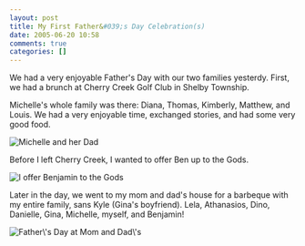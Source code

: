 ```yaml
---
layout: post
title: My First Father&#039;s Day Celebration(s)
date: 2005-06-20 10:58
comments: true
categories: []
---
```

We had a very enjoyable Father's Day with our two families yesterdy. First, we had a brunch at Cherry Creek Golf Club in Shelby Township.

Michelle's whole family was there: Diana, Thomas, Kimberly, Matthew, and Louis. We had a very enjoyable time, exchanged stories, and had some very good food.

<img class="photo" src="http://www.peterfilias.com/wordpress/wp-content/michelle_dad_ben_cherrycree.jpg" alt="Michelle and her Dad" />

Before I left Cherry Creek, I wanted to offer Ben up to the Gods.

<img class="photo" src="http://www.peterfilias.com/wordpress/wp-content/offer_to_the_gods.jpg" alt="I offer Benjamin to the Gods" />

Later in the day, we went to my mom and dad's house for a barbeque with my entire family, sans Kyle (Gina's boyfriend). Lela, Athanasios, Dino, Danielle, Gina, Michelle, myself, and Benjamin!

<img class="photo" src="http://www.peterfilias.com/wordpress/wp-content/fathers_day_at_mom_and_dads.jpg" alt="Father\'s Day at Mom and Dad\'s" />
